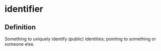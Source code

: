# identifier
## Definition
Something to uniquely identify (public) identities; pointing to something or someone else.
